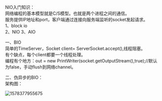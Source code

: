 NIO入门知识：  
网络编程的基本模型就是C/S模型。也就是两个进程之间的通信。  
服务提供IP地址和port，客户端通过连接向服务端监听的socket发起请求。    
1、block io  
2、NIO
3、AIO

一、BIO  
简单的TimeServer，Socket client= ServerSocket.accept(),线程阻塞。  
有个缺点，每个client都要一个线程处理。  
编程有个地方：out = new PrintWriter(socket.getOutputStream(),true);//默认为false，手动flush到网络channel。    

二、伪异步的BIO：  
架构图：    

![1578377955675](resources/伪异步.png)
